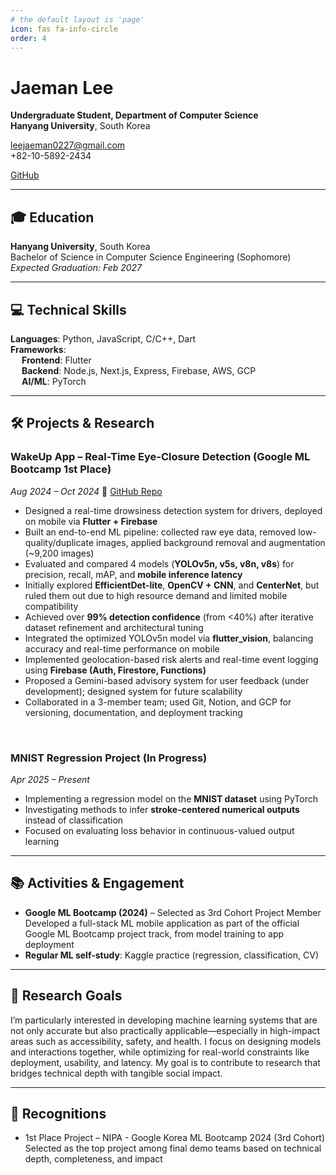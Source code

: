 ```yaml
---
# the default layout is 'page'
icon: fas fa-info-circle
order: 4
---
```


# Jaeman Lee

**Undergraduate Student, Department of Computer Science**  
**Hanyang University**, South Korea


leejaeman0227@gmail.com
</br>
+82-10-5892-2434

[GitHub](https://github.com/Jaemani)

---

## 🎓 Education

**Hanyang University**, South Korea  
Bachelor of Science in Computer Science Engineering (Sophomore)  
_Expected Graduation: Feb 2027_

---

## 💻 Technical Skills

**Languages**: Python, JavaScript, C/C++, Dart</br>
**Frameworks**:</br>
&emsp; **Frontend**: Flutter</br>
&emsp; **Backend**: Node.js, Next.js, Express, Firebase, AWS, GCP</br>
&emsp; **AI/ML**: PyTorch

---

## 🛠 Projects & Research

### WakeUp App – Real-Time Eye-Closure Detection (Google ML Bootcamp 1st Place)
_Aug 2024 – Oct 2024_ 🔗 [GitHub Repo](https://github.com/Jaemani/wakeup_app)

- Designed a real-time drowsiness detection system for drivers, deployed on mobile via **Flutter + Firebase**
- Built an end-to-end ML pipeline: collected raw eye data, removed low-quality/duplicate images, applied background removal and augmentation (~9,200 images)
- Evaluated and compared 4 models (**YOLOv5n, v5s, v8n, v8s**) for precision, recall, mAP, and **mobile inference latency**
- Initially explored **EfficientDet-lite**, **OpenCV + CNN**, and **CenterNet**, but ruled them out due to high resource demand and limited mobile compatibility
- Achieved over **99% detection confidence** (from <40%) after iterative dataset refinement and architectural tuning
- Integrated the optimized YOLOv5n model via **flutter_vision**, balancing accuracy and real-time performance on mobile
- Implemented geolocation-based risk alerts and real-time event logging using **Firebase (Auth, Firestore, Functions)**
- Proposed a Gemini-based advisory system for user feedback (under development); designed system for future scalability
- Collaborated in a 3-member team; used Git, Notion, and GCP for versioning, documentation, and deployment tracking

</br>

### MNIST Regression Project (In Progress)  
_Apr 2025 – Present_  
- Implementing a regression model on the **MNIST dataset** using PyTorch  
- Investigating methods to infer **stroke-centered numerical outputs** instead of classification  
- Focused on evaluating loss behavior in continuous-valued output learning  

---

## 📚 Activities & Engagement

- **Google ML Bootcamp (2024)** – Selected as 3rd Cohort Project Member
Developed a full-stack ML mobile application as part of the official Google ML Bootcamp project track, from model training to app deployment 
- **Regular ML self-study**: Kaggle practice (regression, classification, CV)

---

## 🧭 Research Goals

I’m particularly interested in developing machine learning systems that are not only accurate but also practically applicable—especially in high-impact areas such as accessibility, safety, and health.
I focus on designing models and interactions together, while optimizing for real-world constraints like deployment, usability, and latency.
My goal is to contribute to research that bridges technical depth with tangible social impact.

---

## 🏅 Recognitions
- 1st Place Project – NIPA - Google Korea ML Bootcamp 2024 (3rd Cohort)  
Selected as the top project among final demo teams based on technical depth, completeness, and impact
